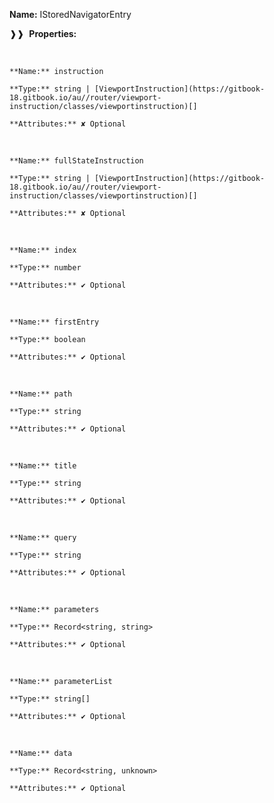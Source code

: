 **Name:** IStoredNavigatorEntry

❱❱&nbsp;&nbsp;**Properties:**

&nbsp;&nbsp;&nbsp;&nbsp;&nbsp;
```
**Name:** instruction

**Type:** string | [ViewportInstruction](https://gitbook-18.gitbook.io/au//router/viewport-instruction/classes/viewportinstruction)[]

**Attributes:** ✘ Optional

```

&nbsp;&nbsp;&nbsp;&nbsp;&nbsp;
```
**Name:** fullStateInstruction

**Type:** string | [ViewportInstruction](https://gitbook-18.gitbook.io/au//router/viewport-instruction/classes/viewportinstruction)[]

**Attributes:** ✘ Optional

```

&nbsp;&nbsp;&nbsp;&nbsp;&nbsp;
```
**Name:** index

**Type:** number

**Attributes:** ✔ Optional

```

&nbsp;&nbsp;&nbsp;&nbsp;&nbsp;
```
**Name:** firstEntry

**Type:** boolean

**Attributes:** ✔ Optional

```

&nbsp;&nbsp;&nbsp;&nbsp;&nbsp;
```
**Name:** path

**Type:** string

**Attributes:** ✔ Optional

```

&nbsp;&nbsp;&nbsp;&nbsp;&nbsp;
```
**Name:** title

**Type:** string

**Attributes:** ✔ Optional

```

&nbsp;&nbsp;&nbsp;&nbsp;&nbsp;
```
**Name:** query

**Type:** string

**Attributes:** ✔ Optional

```

&nbsp;&nbsp;&nbsp;&nbsp;&nbsp;
```
**Name:** parameters

**Type:** Record<string, string>

**Attributes:** ✔ Optional

```

&nbsp;&nbsp;&nbsp;&nbsp;&nbsp;
```
**Name:** parameterList

**Type:** string[]

**Attributes:** ✔ Optional

```

&nbsp;&nbsp;&nbsp;&nbsp;&nbsp;
```
**Name:** data

**Type:** Record<string, unknown>

**Attributes:** ✔ Optional

```


